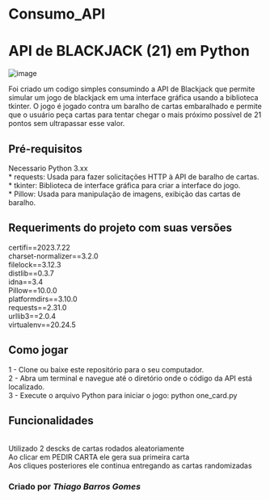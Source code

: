# Consumo_API

<h1> API de BLACKJACK (21) em Python</h1>

![image](https://github.com/tbgbarros/Consumo_API/assets/111811766/2d56623d-9ff6-465d-8ab8-7fac690d905e)

Foi criado um codigo simples consumindo a API de Blackjack que permite simular um jogo de blackjack em uma interface gráfica usando a biblioteca tkinter. O jogo é jogado contra um baralho de cartas embaralhado e permite que o usuário peça cartas para tentar chegar o mais próximo possível de 21 pontos sem ultrapassar esse valor.

<h2> Pré-requisitos </h2>
  Necessario Python 3.xx
  <br>* requests: Usada para fazer solicitações HTTP à API de baralho de cartas.
  <br>* tkinter: Biblioteca de interface gráfica para criar a interface do jogo.
  <br>* Pillow: Usada para manipulação de imagens, exibição das cartas de baralho.
 
  
<h2> Requeriments do projeto com suas versões</h2>
certifi==2023.7.22<br>
charset-normalizer==3.2.0<br>
filelock==3.12.3<br>
distlib==0.3.7<br>
idna==3.4<br>
Pillow==10.0.0<br>
platformdirs==3.10.0<br>
requests==2.31.0<br>
urllib3==2.0.4<br>
virtualenv==20.24.5

<h2>Como jogar</h2>
1 - Clone ou baixe este repositório para o seu computador.<br>
2 - Abra um terminal e navegue até o diretório onde o código da API está localizado.<br>
3 - Execute o arquivo Python para iniciar o jogo: python one_card.py<br>

<h2>Funcionalidades</h2>
<br>Utilizado 2 descks de cartas rodados aleatoriamente<br>
Ao clicar em PEDIR CARTA ele gera sua primeira carta<br>
Aos cliques posteriores ele continua entregando as cartas randomizadas


<h3>Criado por <b><i>Thiago Barros Gomes</i></b></h3>

